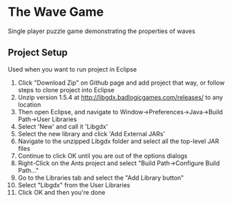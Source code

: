 # The Wave Game
Single player puzzle game demonstrating the properties of waves

## Project Setup
Used when you want to run project in Eclipse
1. Click "Download Zip" on Github page and add project that way, or follow steps to clone project into Eclipse
2. Unzip version 1.5.4 at http://libgdx.badlogicgames.com/releases/ to any location
3. Then open Eclipse, and navigate to Window->Preferences->Java->Build Path->User Libraries
4. Select 'New' and call it 'Libgdx'
5. Select the new library and click 'Add External JARs'
6. Navigate to the unzipped Libgdx folder and select all the top-level JAR files
7. Continue to click OK until you are out of the options dialogs
8. Right-Click on the Ants project and select "Build Path->Configure Build Path..."
9. Go to the Libraries tab and select the "Add Library button"
10. Select "Libgdx" from the User Libraries
11. Click OK and then you're done

